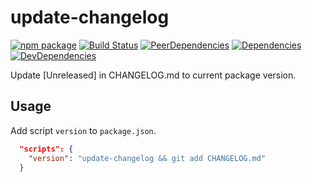 # update-changelog
[![npm package](https://img.shields.io/npm/v/update-changelog.svg?style=flat-square)](www.npmjs.org/package/update-changelog)
[![Build Status](https://img.shields.io/travis/ukatama/update-changelog/master.svg?style=flat-square)](https://travis-ci.org/ukatama/update-changelog)
[![PeerDependencies](https://img.shields.io/david/peer/ukatama/update-changelog.svg?style=flat-square)](https://david-dm.org/ukatama/update-changelog#info=peerDependencies&view=list)
[![Dependencies](https://img.shields.io/david/ukatama/update-changelog.svg?style=flat-square)](https://david-dm.org/ukatama/update-changelog)
[![DevDependencies](https://img.shields.io/david/dev/ukatama/update-changelog.svg?style=flat-square)](https://david-dm.org/ukatama/update-changelog#info=devDependencies&view=list)

Update [Unreleased] in CHANGELOG.md to current package version.

## Usage
Add script `version` to `package.json`.

```package.json
  "scripts": {
    "version": "update-changelog && git add CHANGELOG.md"
  }
```
